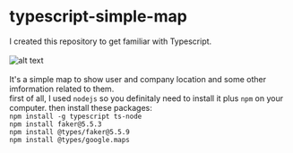 # typescript-simple-map
I created this repository to get familiar with Typescript.
</br></br>
![alt text](https://res.cloudinary.com/dunooqow2/image/upload/v1667333255/Screenshot_from_2022-11-01_22-59-14.png)
</br></br>
It's a simple map to show user and company location and some other imformation related to them. <br>
first of all, I used `nodejs` so you definitaly need to install it plus `npm` on your computer.
then install these packages: </br>
`npm install -g typescript ts-node`</br>
`npm install faker@5.5.3` </br>
`npm install @types/faker@5.5.9` </br>
`npm install @types/google.maps` </br>


